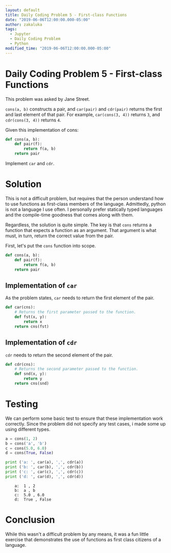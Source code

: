 ```yaml
---
layout: default
title: Daily Coding Problem 5 - First-class Functions
date: "2019-06-06T12:00:00.000-05:00"
author: zakaluka
tags:
  - Jupyter
  - Daily Coding Problem
  - Python
modified_time: "2019-06-06T12:00:00.000-05:00"
---
```


# Daily Coding Problem 5 - First-class Functions

This problem was asked by Jane Street.

`cons(a, b)` constructs a pair, and `car(pair)` and `cdr(pair)` returns the first and last element of that pair. For example, `car(cons(3, 4))` returns `3`, and `cdr(cons(3, 4))` returns `4`.

Given this implementation of cons:

```python
def cons(a, b):
    def pair(f):
        return f(a, b)
    return pair
```

Implement `car` and `cdr`.

# Solution

This is not a difficult problem, but requires that the person understand how to use functions as first-class members of the language. Admittedly, python is not a language I use often. I personally prefer statically typed languages and the compile-time goodness that comes along with them.

Regardless, the solution is quite simple. The key is that `cons` returns a function that expects a function as an argument. That argument is what must, in turn, return the correct value from the pair.

First, let's put the `cons` function into scope.

```python
def cons(a, b):
    def pair(f):
        return f(a, b)
    return pair
```

## Implementation of `car`

As the problem states, `car` needs to return the first element of the pair.

```python
def car(cns):
    # Returns the first parameter passed to the function.
    def fst(x, y):
        return x
    return cns(fst)
```

## Implementation of `cdr`

`cdr` needs to return the second element of the pair.

```python
def cdr(cns):
    # Returns the second parameter passed to the function.
    def snd(x, y):
        return y
    return cns(snd)
```

# Testing

We can perform some basic test to ensure that these implementation work correctly. Since the problem did not specify any test cases, i made some up using different types.

```python
a = cons(1, 2)
b = cons('a', 'b')
c = cons(5.0, 6.0)
d = cons(True, False)
```

```python
print ('a: ', car(a), ',', cdr(a))
print ('b: ', car(b), ',', cdr(b))
print ('c: ', car(c), ',', cdr(c))
print ('d: ', car(d), ',', cdr(d))
```

```text
    a:  1 , 2
    b:  a , b
    c:  5.0 , 6.0
    d:  True , False
```

# Conclusion

While this wasn't a difficult problem by any means, it was a fun little exercise that demonstrates the use of functions as first class citizens of a language.
